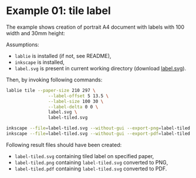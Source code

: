 # Example 01: tile label

The example shows creation of portrait A4 document with labels with 100 width and 30mm height:

Assumptions:

* `lablie` is installed (if not, see README),
* `inkscape` is installed,
* `label.svg` is present in current working directory (download [label.svg](label.svg)).

Then, by invoking following commands:

```bash
lablie tile --paper-size 210 297 \
                --label-offset 5 13.5 \
                --label-size 100 30 \
                --label-delta 0 0 \
                label.svg \
                label-tiled.svg

inkscape --file=label-tiled.svg --without-gui --export-png=label-tiled.png
inkscape --file=label-tiled.svg --without-gui --export-pdf=label-tiled.pdf
```

Following result files should have been created:

* `label-tiled.svg` containing tiled label on specified paper,
* `label-tiled.png` containing `label-tiled.svg` converted to PNG,
* `label-tiled.pdf` containing `label-tiled.svg` converted to PDF.
